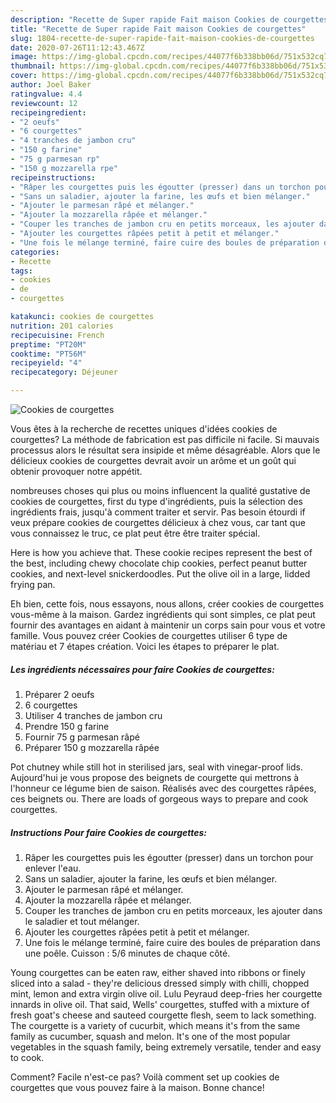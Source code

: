 ```yaml
---
description: "Recette de Super rapide Fait maison Cookies de courgettes"
title: "Recette de Super rapide Fait maison Cookies de courgettes"
slug: 1804-recette-de-super-rapide-fait-maison-cookies-de-courgettes
date: 2020-07-26T11:12:43.467Z
image: https://img-global.cpcdn.com/recipes/44077f6b338bb06d/751x532cq70/cookies-de-courgettes-photo-principale-de-la-recette.jpg
thumbnail: https://img-global.cpcdn.com/recipes/44077f6b338bb06d/751x532cq70/cookies-de-courgettes-photo-principale-de-la-recette.jpg
cover: https://img-global.cpcdn.com/recipes/44077f6b338bb06d/751x532cq70/cookies-de-courgettes-photo-principale-de-la-recette.jpg
author: Joel Baker
ratingvalue: 4.4
reviewcount: 12
recipeingredient:
- "2 oeufs"
- "6 courgettes"
- "4 tranches de jambon cru"
- "150 g farine"
- "75 g parmesan rp"
- "150 g mozzarella rpe"
recipeinstructions:
- "Râper les courgettes puis les égoutter (presser) dans un torchon pour enlever l&#39;eau."
- "Sans un saladier, ajouter la farine, les œufs et bien mélanger."
- "Ajouter le parmesan râpé et mélanger."
- "Ajouter la mozzarella râpée et mélanger."
- "Couper les tranches de jambon cru en petits morceaux, les ajouter dans le saladier et tout mélanger."
- "Ajouter les courgettes râpées petit à petit et mélanger."
- "Une fois le mélange terminé, faire cuire des boules de préparation dans une poêle. Cuisson : 5/6 minutes de chaque côté."
categories:
- Recette
tags:
- cookies
- de
- courgettes

katakunci: cookies de courgettes 
nutrition: 201 calories
recipecuisine: French
preptime: "PT20M"
cooktime: "PT56M"
recipeyield: "4"
recipecategory: Déjeuner

---
```



![Cookies de courgettes](https://img-global.cpcdn.com/recipes/44077f6b338bb06d/751x532cq70/cookies-de-courgettes-photo-principale-de-la-recette.jpg)

Vous êtes à la recherche de recettes uniques d'idées cookies de courgettes? La méthode de fabrication est pas difficile ni facile. Si mauvais processus alors le résultat sera insipide et même désagréable. Alors que le délicieux cookies de courgettes devrait avoir un arôme et un goût qui obtenir provoquer notre appétit.

nombreuses choses qui plus ou moins influencent la qualité gustative de cookies de courgettes, first du type d'ingrédients, puis la sélection des ingrédients frais, jusqu'à comment traiter et servir. Pas besoin étourdi if veux prépare cookies de courgettes délicieux à chez vous, car tant que vous connaissez le truc, ce plat peut être être traiter spécial.

Here is how you achieve that. These cookie recipes represent the best of the best, including chewy chocolate chip cookies, perfect peanut butter cookies, and next-level snickerdoodles. Put the olive oil in a large, lidded frying pan.


Eh bien, cette fois, nous essayons, nous allons, créer cookies de courgettes vous-même à la maison. Gardez ingrédients qui sont simples, ce plat peut fournir des avantages en aidant à maintenir un corps sain pour vous et votre famille. Vous pouvez créer Cookies de courgettes utiliser 6 type de matériau et 7 étapes création. Voici les étapes to préparer le plat.

<!--inarticleads1-->

##### Les ingrédients nécessaires pour faire Cookies de courgettes:

1. Préparer 2 oeufs
1.  6 courgettes
1. Utiliser 4 tranches de jambon cru
1. Prendre 150 g farine
1. Fournir 75 g parmesan râpé
1. Préparer 150 g mozzarella râpée


Pot chutney while still hot in sterilised jars, seal with vinegar-proof lids. Aujourd&#39;hui je vous propose des beignets de courgette qui mettrons à l&#39;honneur ce légume bien de saison. Réalisés avec des courgettes râpées, ces beignets ou. There are loads of gorgeous ways to prepare and cook courgettes. 

<!--inarticleads2-->

##### Instructions Pour faire Cookies de courgettes:

1. Râper les courgettes puis les égoutter (presser) dans un torchon pour enlever l&#39;eau.
1. Sans un saladier, ajouter la farine, les œufs et bien mélanger.
1. Ajouter le parmesan râpé et mélanger.
1. Ajouter la mozzarella râpée et mélanger.
1. Couper les tranches de jambon cru en petits morceaux, les ajouter dans le saladier et tout mélanger.
1. Ajouter les courgettes râpées petit à petit et mélanger.
1. Une fois le mélange terminé, faire cuire des boules de préparation dans une poêle. Cuisson : 5/6 minutes de chaque côté.


Young courgettes can be eaten raw, either shaved into ribbons or finely sliced into a salad - they&#39;re delicious dressed simply with chilli, chopped mint, lemon and extra virgin olive oil. Lulu Peyraud deep-fries her courgette innards in olive oil. That said, Wells&#39; courgettes, stuffed with a mixture of fresh goat&#39;s cheese and sauteed courgette flesh, seem to lack something. The courgette is a variety of cucurbit, which means it&#39;s from the same family as cucumber, squash and melon. It&#39;s one of the most popular vegetables in the squash family, being extremely versatile, tender and easy to cook. 


Comment? Facile n'est-ce pas? Voilà comment set up cookies de courgettes que vous pouvez faire à la maison. Bonne chance!
